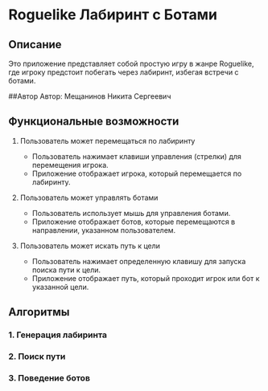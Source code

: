 # Roguelike Лабиринт с Ботами

## Описание

Это приложение представляет собой простую игру в жанре Roguelike, где игроку предстоит побегать через лабиринт, избегая встречи с ботами.

##Автор
Автор: Мещанинов Никита Сергеевич

## Функциональные возможности

1. Пользователь может перемещаться по лабиринту
   - Пользователь нажимает клавиши управления (стрелки) для перемещения игрока.
   - Приложение отображает игрока, который перемещается по лабиринту.

2. Пользователь может управлять ботами
   - Пользователь использует мышь для управления ботами.
   - Приложение отображает ботов, которые перемещаются в направлении, указанном пользователем.

3. Пользователь может искать путь к цели
   - Пользователь нажимает определенную клавишу для запуска поиска пути к цели.
   - Приложение отображает путь, который проходит игрок или бот к указанной цели.

## Алгоритмы

### 1. Генерация лабиринта
### 2. Поиск пути
### 3. Поведение ботов
